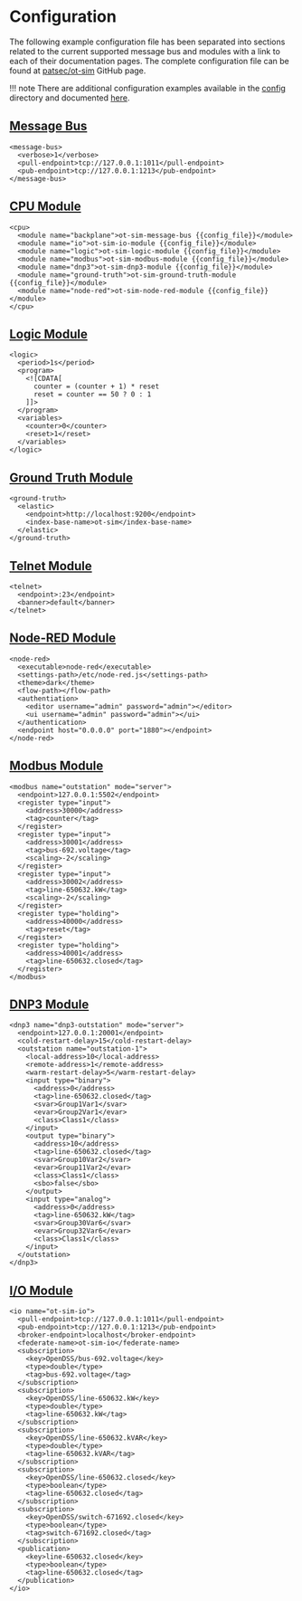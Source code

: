 # Configuration

The following example configuration file has been separated into sections related to the current supported message bus and modules with a link to each of their documentation pages. The complete configuration file can be found at [patsec/ot-sim](https://github.com/patsec/ot-sim/blob/v1.0.0/config/multi-device/device-2.xml) GitHub page.

!!! note
    There are additional configuration examples available in the [config](https://github.com/patsec/ot-sim/blob/v1.0.0/config) directory and documented [here](examples.md).

## [Message Bus](message_bus.md)

```
<message-bus>
  <verbose>1</verbose>
  <pull-endpoint>tcp://127.0.0.1:1011</pull-endpoint>
  <pub-endpoint>tcp://127.0.0.1:1213</pub-endpoint>
</message-bus>
```

## [CPU Module](cpu.md)

```
<cpu>
  <module name="backplane">ot-sim-message-bus {{config_file}}</module>
  <module name="io">ot-sim-io-module {{config_file}}</module>
  <module name="logic">ot-sim-logic-module {{config_file}}</module>
  <module name="modbus">ot-sim-modbus-module {{config_file}}</module>
  <module name="dnp3">ot-sim-dnp3-module {{config_file}}</module>
  <module name="ground-truth">ot-sim-ground-truth-module {{config_file}}</module>
  <module name="node-red">ot-sim-node-red-module {{config_file}}</module>
</cpu>
```

## [Logic Module](logic.md)

```
<logic>
  <period>1s</period>
  <program>
    <![CDATA[
      counter = (counter + 1) * reset
      reset = counter == 50 ? 0 : 1
    ]]>
  </program>
  <variables>
    <counter>0</counter>
    <reset>1</reset>
  </variables>
</logic>
```

## [Ground Truth Module](ground_truth.md)

```
<ground-truth>
  <elastic>
    <endpoint>http://localhost:9200</endpoint>
    <index-base-name>ot-sim</index-base-name>
  </elastic>
</ground-truth>
```

## [Telnet Module](telnet.md)

```
<telnet>
  <endpoint>:23</endpoint>
  <banner>default</banner>
</telnet>
```

## [Node-RED Module](node_red.md)

```
<node-red>
  <executable>node-red</executable>
  <settings-path>/etc/node-red.js</settings-path>
  <theme>dark</theme>
  <flow-path></flow-path>
  <authentiation>
    <editor username="admin" password="admin"></editor>
    <ui username="admin" password="admin"></ui>
  </authentication>
  <endpoint host="0.0.0.0" port="1880"></endpoint>
</node-red>
```

## [Modbus Module](modbus.md)

```
<modbus name="outstation" mode="server">
  <endpoint>127.0.0.1:5502</endpoint>
  <register type="input">
    <address>30000</address>
    <tag>counter</tag>
  </register>
  <register type="input">
    <address>30001</address>
    <tag>bus-692.voltage</tag>
    <scaling>-2</scaling>
  </register>
  <register type="input">
    <address>30002</address>
    <tag>line-650632.kW</tag>
    <scaling>-2</scaling>
  </register>
  <register type="holding">
    <address>40000</address>
    <tag>reset</tag>
  </register>
  <register type="holding">
    <address>40001</address>
    <tag>line-650632.closed</tag>
  </register>
</modbus>
```

## [DNP3 Module](dnp3.md)

```
<dnp3 name="dnp3-outstation" mode="server">
  <endpoint>127.0.0.1:20001</endpoint>
  <cold-restart-delay>15</cold-restart-delay>
  <outstation name="outstation-1">
    <local-address>10</local-address>
    <remote-address>1</remote-address>
    <warm-restart-delay>5</warm-restart-delay>
    <input type="binary">
      <address>0</address>
      <tag>line-650632.closed</tag>
      <svar>Group1Var1</svar>
      <evar>Group2Var1</evar>
      <class>Class1</class>
    </input>
    <output type="binary">
      <address>10</address>
      <tag>line-650632.closed</tag>
      <svar>Group10Var2</svar>
      <evar>Group11Var2</evar>
      <class>Class1</class>
      <sbo>false</sbo>
    </output>
    <input type="analog">
      <address>0</address>
      <tag>line-650632.kW</tag>
      <svar>Group30Var6</svar>
      <evar>Group32Var6</evar>
      <class>Class1</class>
    </input>
  </outstation>
</dnp3>
```

## [I/O Module](io.md)

```
<io name="ot-sim-io">
  <pull-endpoint>tcp://127.0.0.1:1011</pull-endpoint>
  <pub-endpoint>tcp://127.0.0.1:1213</pub-endpoint>
  <broker-endpoint>localhost</broker-endpoint>
  <federate-name>ot-sim-io</federate-name>
  <subscription>
    <key>OpenDSS/bus-692.voltage</key>
    <type>double</type>
    <tag>bus-692.voltage</tag>
  </subscription>
  <subscription>
    <key>OpenDSS/line-650632.kW</key>
    <type>double</type>
    <tag>line-650632.kW</tag>
  </subscription>
  <subscription>
    <key>OpenDSS/line-650632.kVAR</key>
    <type>double</type>
    <tag>line-650632.kVAR</tag>
  </subscription>
  <subscription>
    <key>OpenDSS/line-650632.closed</key>
    <type>boolean</type>
    <tag>line-650632.closed</tag>
  </subscription>
  <subscription>
    <key>OpenDSS/switch-671692.closed</key>
    <type>boolean</type>
    <tag>switch-671692.closed</tag>
  </subscription>
  <publication>
    <key>line-650632.closed</key>
    <type>boolean</type>
    <tag>line-650632.closed</tag>
  </publication>
</io>
```

